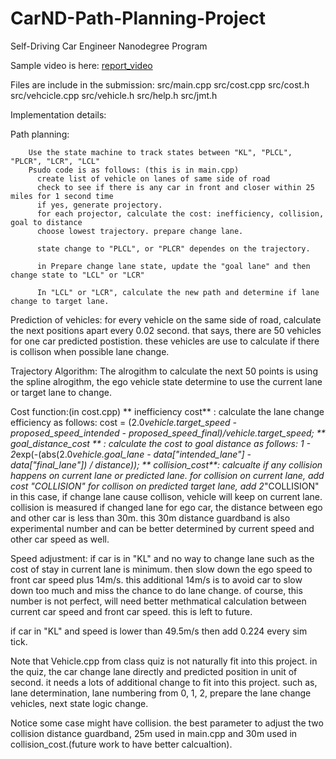 # CarND-Path-Planning-Project
Self-Driving Car Engineer Nanodegree Program

Sample video is here: [report_video](./report_good.mov)

Files are include in the submission:
     src/main.cpp
     src/cost.cpp
     src/cost.h
     src/vehcicle.cpp
     src/vehicle.h
     src/help.h
     src/jmt.h

Implementation details:

Path planning:
```
    Use the state machine to track states between "KL", "PLCL", "PLCR", "LCR", "LCL"
    Psudo code is as follows: (this is in main.cpp)
      create list of vehicle on lanes of same side of road
      check to see if there is any car in front and closer within 25 miles for 1 second time 
      if yes, generate projectory.
      for each projector, calculate the cost: inefficiency, collision, goal to distance
      choose lowest trajectory. prepare change lane.

      state change to "PLCL", or "PLCR" dependes on the trajectory.

      in Prepare change lane state, update the "goal lane" and then change state to "LCL" or "LCR"

      In "LCL" or "LCR", calculate the new path and determine if lane change to target lane.
```
      

Prediction of vehicles:
    for every vehicle on the same side of road, calculate the next positions apart every 0.02 second.
    that says, there are 50 vehicles for one car predicted postistion. these vehicles are use to calculate if there is collison when possible lane change. 

Trajectory Algorithm:
The alrogithm to calculate the next 50 points is using the spline alrogithm, the ego vehicle state determine to use the current lane or target lane to change.

Cost function:(in cost.cpp)
    ** inefficiency cost** : calculate the lane change efficiency as follows:
        cost = (2.0*vehicle.target_speed - proposed_speed_intended - proposed_speed_final)/vehicle.target_speed;
     ** goal_distance_cost ** : calculate the cost to goal distance as follows:
         1 - 2*exp(-(abs(2.0*vehicle.goal_lane - data["intended_lane"] - data["final_lane"]) / distance));
     ** collision_cost**: calcualte if any collision happens on current lane or predicted lane.
         for collision on current lane, add cost "COLLISION"
         for collison on predicted target lane, add 2*"COLLISION"
         in this case, if change lane cause collison, vehicle will keep on current lane.
         collision is measured if changed lane for ego car, the distance between ego and other car is less than 30m. this 30m distance guardband is also experimental number and can be better determined by current speed and other car speed as well.


Speed adjustment:
    if car is in "KL" and no way to change lane such as the cost of stay in current lane is minimum. then slow down the ego speed to front car speed plus 14m/s. this additional 14m/s is to avoid car to slow down too much and miss the chance to do lane change. of course, this number is not perfect, will need better methmatical calculation between current car speed and front car speed. this is left to future.

if car in "KL" and speed is lower than 49.5m/s then add 0.224 every sim tick.


Note that Vehicle.cpp from class quiz is not naturally fit into this project. in the quiz, the car change lane directly and predicted position in unit of second. it needs a lots of additional change to fit into this project. such as, lane determination, lane numbering from 0, 1, 2, prepare the lane change vehicles, next state logic change.

Notice some case might have collision. the best parameter to adjust the two collision distance guardband, 25m used in main.cpp and 30m used in collision_cost.(future work to have better calcualtion).


